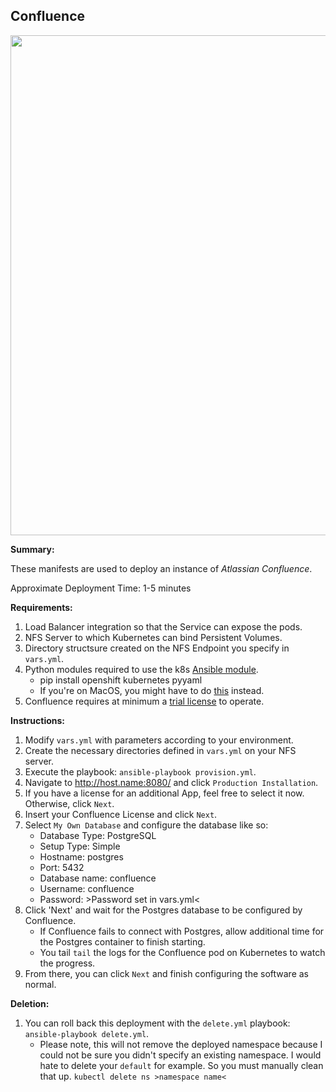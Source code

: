 ## Confluence

<p align="center">
  <img src="https://raw.githubusercontent.com/zimmertr/Kubernetes-Manifests/master/Confluence/screenshot.png" width="800">
</p>

**Summary:**

These manifests are used to deploy an instance of *Atlassian Confluence*. 

Approximate Deployment Time: 1-5 minutes

**Requirements:**  

1. Load Balancer integration so that the Service can expose the pods.
2. NFS Server to which Kubernetes can bind Persistent Volumes.
3. Directory structsure created on the NFS Endpoint you specify in `vars.yml`.
4. Python modules required to use the k8s [Ansible module](https://docs.ansible.com/ansible/latest/modules/k8s_module.html).    
    * pip install openshift kubernetes pyyaml 
    * If you're on MacOS, you might have to do [this](https://github.com/ansible/ansible/issues/43637#issuecomment-443495763) instead.
5. Confluence requires at minimum a [trial license](https://www.atlassian.com/software/confluence/pricing?tab=self-managed) to operate. 

**Instructions:**  

1. Modify `vars.yml` with parameters according to your environment.
2. Create the necessary directories defined in `vars.yml` on your NFS server.
3. Execute the playbook: `ansible-playbook provision.yml`.  
4. Navigate to http://host.name:8080/ and click `Production Installation`.
5. If you have a license for an additional App, feel free to select it now. Otherwise, click `Next`.
6. Insert your Confluence License and click `Next`.
7. Select `My Own Database` and configure the database like so:
    * Database Type: PostgreSQL
    * Setup Type: Simple
    * Hostname: postgres
    * Port: 5432
    * Database name: confluence
    * Username: confluence
    * Password: >Password set in vars.yml<
8. Click 'Next' and wait for the Postgres database to be configured by Confluence.
    * If Confluence fails to connect with Postgres, allow additional time for the Postgres container to finish starting.
    * You tail `tail` the logs for the Confluence pod on Kubernetes to watch the progress.
9. From there, you can click `Next` and finish configuring the software as normal.

**Deletion:**  

1. You can roll back this deployment with the `delete.yml` playbook: `ansible-playbook delete.yml`.
    * Please note, this will not remove the deployed namespace because I could not be sure you didn't specify an existing namespace. I would hate to delete your `default` for example. So you must manually clean that up. `kubectl delete ns >namespace name<`

